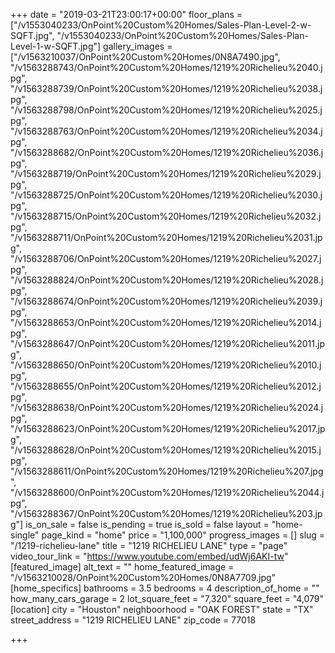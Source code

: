 +++
date = "2019-03-21T23:00:17+00:00"
floor_plans = ["/v1553040233/OnPoint%20Custom%20Homes/Sales-Plan-Level-2-w-SQFT.jpg", "/v1553040233/OnPoint%20Custom%20Homes/Sales-Plan-Level-1-w-SQFT.jpg"]
gallery_images = ["/v1563210037/OnPoint%20Custom%20Homes/0N8A7490.jpg", "/v1563288743/OnPoint%20Custom%20Homes/1219%20Richelieu%2040.jpg", "/v1563288739/OnPoint%20Custom%20Homes/1219%20Richelieu%2038.jpg", "/v1563288798/OnPoint%20Custom%20Homes/1219%20Richelieu%2025.jpg", "/v1563288763/OnPoint%20Custom%20Homes/1219%20Richelieu%2034.jpg", "/v1563288682/OnPoint%20Custom%20Homes/1219%20Richelieu%2036.jpg", "/v1563288719/OnPoint%20Custom%20Homes/1219%20Richelieu%2029.jpg", "/v1563288725/OnPoint%20Custom%20Homes/1219%20Richelieu%2030.jpg", "/v1563288715/OnPoint%20Custom%20Homes/1219%20Richelieu%2032.jpg", "/v1563288711/OnPoint%20Custom%20Homes/1219%20Richelieu%2031.jpg", "/v1563288706/OnPoint%20Custom%20Homes/1219%20Richelieu%2027.jpg", "/v1563288824/OnPoint%20Custom%20Homes/1219%20Richelieu%2028.jpg", "/v1563288674/OnPoint%20Custom%20Homes/1219%20Richelieu%2039.jpg", "/v1563288653/OnPoint%20Custom%20Homes/1219%20Richelieu%2014.jpg", "/v1563288647/OnPoint%20Custom%20Homes/1219%20Richelieu%2011.jpg", "/v1563288650/OnPoint%20Custom%20Homes/1219%20Richelieu%2010.jpg", "/v1563288655/OnPoint%20Custom%20Homes/1219%20Richelieu%2012.jpg", "/v1563288638/OnPoint%20Custom%20Homes/1219%20Richelieu%2024.jpg", "/v1563288623/OnPoint%20Custom%20Homes/1219%20Richelieu%2017.jpg", "/v1563288628/OnPoint%20Custom%20Homes/1219%20Richelieu%2015.jpg", "/v1563288611/OnPoint%20Custom%20Homes/1219%20Richelieu%207.jpg", "/v1563288600/OnPoint%20Custom%20Homes/1219%20Richelieu%2044.jpg", "/v1563288367/OnPoint%20Custom%20Homes/1219%20Richelieu%203.jpg"]
is_on_sale = false
is_pending = true
is_sold = false
layout = "home-single"
page_kind = "home"
price = "1,100,000"
progress_images = []
slug = "/1219-richelieu-lane"
title = "1219 RICHELIEU LANE"
type = "page"
video_tour_link = "https://www.youtube.com/embed/udWj6AKI-tw"
[featured_image]
alt_text = ""
home_featured_image = "/v1563210028/OnPoint%20Custom%20Homes/0N8A7709.jpg"
[home_specifics]
bathrooms = 3.5
bedrooms = 4
description_of_home = ""
how_many_cars_garage = 2
lot_square_feet = "7,320"
square_feet = "4,079"
[location]
city = "Houston"
neighboorhood = "OAK FOREST"
state = "TX"
street_address = "1219 RICHELIEU LANE"
zip_code = 77018

+++

